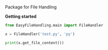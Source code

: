 Package for File Handling

**Getting started**
```py
from EasyFileHandling.main import FileHandler

x = FileHandler('test.py', 'py')

print(x.get_file_content()) 

```
